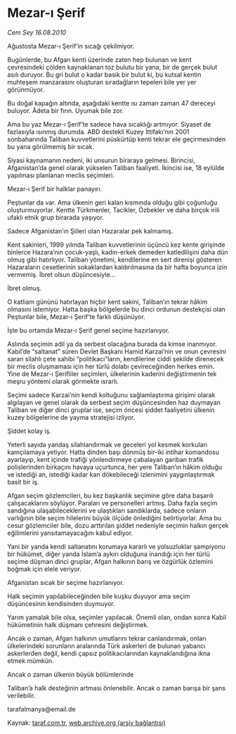 # Mezar-ı Şerif

*Cem Sey 16.08.2010*

<div class="yazi"><p>Ağustosta Mezar-ı Şerif’in sıcağı çekilmiyor.</p>
<p>Bugünlerde, bu Afgan kenti üzerinde zaten hep bulunan ve kent çevresindeki çölden kaynaklanan toz bulutu bir yana, bir de gerçek bulut asılı duruyor. Bu gri bulut o kadar basık bir bulut ki, bu kutsal kentin muhteşem manzarasını oluşturan sıradağların tepeleri bile yer yer görünmüyor.</p>
<p>Bu doğal kapağın altında, aşağıdaki kentte ısı zaman zaman 47 dereceyi buluyor. Âdeta bir fırın. Uyumak bile zor.</p>
<p>Ama bu yaz Mezar-ı Şerif’te sadece hava sıcaklığı artmıyor. Siyaset de fazlasıyla ısınmış durumda. ABD destekli Kuzey İttifakı’nın 2001 sonbaharında Taliban kuvvetlerini püskürtüp kenti tekrar ele geçirmesinden bu yana görülmemiş bir sıcak.</p>
<p>Siyasi kaynamanın nedeni, iki unsurun biraraya gelmesi. Birincisi, Afganistan’da genel olarak yükselen Taliban faaliyeti. İkincisi ise, 18 eylülde yapılması planlanan meclis seçimleri.</p>
<p>Mezar-ı Şerif bir halklar panayırı.</p>
<p>Peştunlar da var. Ama ülkenin geri kalan kısmında olduğu gibi çoğunluğu oluşturmuyorlar. Kentte Türkmenler, Tacikler, Özbekler ve daha birçok irili ufaklı etnik grup birarada yaşıyor.</p>
<p>Sadece Afganistan’ın Şiileri olan Hazaralar pek kalmamış.</p>
<p>Kent sakinleri, 1999 yılında Taliban kuvvetlerinin üçüncü kez kente girişinde binlerce Hazara’nın çocuk-yaşlı, kadın-erkek demeden katledilişini daha dün olmuş gibi hatırlıyor. Taliban yönetimi, kendilerine en sert direnişi gösteren Hazaraların cesetlerinin sokaklardan kaldırılmasına da bir hafta boyunca izin vermemiş. İbret olsun düşüncesiyle...</p>
<p>İbret olmuş.</p>
<p>O katliam gününü hatırlayan hiçbir kent sakini, Taliban’ın tekrar hâkim olmasını istemiyor. Hatta başka bölgelerde bu dinci ordunun destekçisi olan Peştunlar bile, Mezar-ı Şerif’te farklı düşünüyor.</p>
<p>İşte bu ortamda Mezar-ı Şerif genel seçime hazırlanıyor.</p>
<p>Aslında seçimin adil ya da serbest olacağına burada da kimse inanmıyor. Kabil’de “saltanat” süren Devlet Başkanı Hamid Karzai’nin ve onun çevresini saran silahlı çete sahibi “politikacı”ların, kendilerine ciddi şekilde direnecek bir meclis oluşmaması için her türlü dolabı çevireceğinden herkes emin. Yine de Mezar-ı Şerifliler seçimleri, ülkelerinin kaderini değiştirmenin tek meşru yöntemi olarak görmekte ısrarlı.</p>
<p>Seçimi sadece Karzai’nin kendi koltuğunu sağlamlaştırma girişimi olarak algılayan ve genel olarak da serbest seçim düşüncesinden haz duymayan Taliban ve diğer dinci gruplar ise, seçim öncesi şiddet faaliyetini ülkenin kuzey bölgelerine de yayma stratejisi izliyor.</p>
<p>Şiddet kolay iş.</p>
<p>Yeterli sayıda yandaş silahlandırmak ve geceleri yol kesmek korkuları kamçılamaya yetiyor. Hatta dinden başı dönmüş bir-iki intihar komandosu ayarlayıp, kent içinde trafiği yönlendirmeye çabalayan gariban trafik polislerinden birkaçını havaya uçurtunca, her yere Taliban’ın hâkim olduğu ve istediği an, istediği kadar kan dökebileceği izlenimini yaygınlaştırmak basit bir iş.</p>
<p>Afgan seçim gözlemcileri, bu kez başkanlık seçimine göre daha başarılı çalışacaklarını söylüyor. Paraları ve personelleri artmış. Daha fazla seçim sandığına ulaşabileceklerini ve ulaştıkları sandıklarda, sadece onların varlığının bile seçim hilelerini büyük ölçüde önlediğini belirtiyorlar. Ama bu cesur gözlemciler bile, dozu arttırılan şiddet nedeniyle seçimin halkın gerçek eğilimlerini yansıtamayacağını kabul ediyor.</p>
<p>Yani bir yanda kendi saltanatını korumaya kararlı ve yolsuzluklar şampiyonu bir hükümet, diğer yanda İslam’a aykırı olduğuna inandığı için her türlü seçime düşman dinci gruplar, Afgan halkının barış ve özgürlük özlemini boğmak için elele veriyor.</p>
<p>Afganistan sıcak bir seçime hazırlanıyor.</p>
<p>Halk seçimin yapılabileceğinden bile kuşku duyuyor ama seçim düşüncesinin kendisinden duymuyor.</p>
<p>Yarım yamalak bile olsa, seçimler yapılacak. Önemli olan, ondan sonra Kabil hükümetinin halk düşmanı çehresini değiştirmek.</p>
<p>Ancak o zaman, Afgan halkının umutlarını tekrar canlandırmak, onları ülkelerindeki sorunların aralarında Türk askerleri de bulunan yabancı askerlerden değil, kendi çapsız politikacılarından kaynaklandığına ikna etmek mümkün.</p>
<p>Ancak o zaman ülkenin büyük bölümlerinde</p>
<p>Taliban’a halk desteğinin artması önlenebilir. Ancak o zaman barışa bir şans verilebilir.</p>
<p>tarafalmanya@email.de</p></div>

Kaynak: [taraf.com.tr](http://www.taraf.com.tr:80/cem-sey/makale-mezar-i-serif.htm), [web.archive.org (arşiv bağlantısı)](http://web.archive.org/web/20100817163143/http://www.taraf.com.tr:80/cem-sey/makale-mezar-i-serif.htm)
